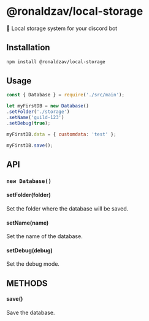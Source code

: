 # @ronaldzav/local-storage
📁 Local storage system for your discord bot

## Installation

```bash
npm install @ronaldzav/local-storage
```

## Usage

```js
const { Database } = require('./src/main');

let myFirstDB = new Database()
.setFolder('./storage')
.setName('guild-123')
.setDebug(true);

myFirstDB.data = { customdata: 'test' };

myFirstDB.save();
```

## API

### `new Database()`

#### setFolder(folder)

Set the folder where the database will be saved.

#### setName(name)

Set the name of the database.

#### setDebug(debug)

Set the debug mode.

## METHODS

#### save()

Save the database.